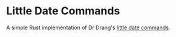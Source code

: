 # Little Date Commands

A simple Rust implementation of Dr Drang's [little date commands](https://leancrew.com/all-this/2015/03/little-date-commands-redux/).